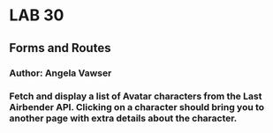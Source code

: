 # LAB 30
## Forms and Routes
### Author: Angela Vawser

### Fetch and display a list of Avatar characters from the Last Airbender API. Clicking on a character should bring you to another page with extra details about the character.